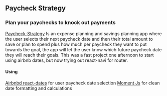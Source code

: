 ## Paycheck Strategy

### Plan your paychecks to knock out payments

[Paycheck-Strategy](https://paycheck-strategy.netlify.com/) Is an expense planning and savings planning app where the user selects their next paycheck date and then their total amount to save or plan to spend plus how much per paycheck they want to put towards the goal, the app will let the user know which future paycheck date they will reach their goals. This was a fast project one afternoon to start using airbnb dates, but now trying out react-navi for router. 

#### Using

[Airbnbd react-dates](https://github.com/airbnb/react-dates) for user paycheck date selection
[Moment Js](https://momentjs.com/) for clean date formatting and calculations
